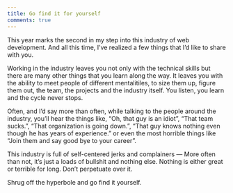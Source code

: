 ```yaml
---
title: Go find it for yourself
comments: true
---
```


This year marks the second in my step into this industry of web development. And all this time, I’ve realized a few things that I’d like to share with you.

Working in the industry leaves you not only with the technical skills but there are many other things that you learn along the way. It leaves you with the ability to meet people of different mentalitiles, to size them up, figure them out, the team, the projects and the industry itself. You listen, you learn and the cycle never stops.

Often, and I’d say more than often, while talking to the people around the industry, you’ll hear the things like, “Oh, that guy is an idiot”, “That team sucks.”, “That organization is going down.”, “That guy knows nothing even though he has years of experience.” or even the most horrible things like “Join them and say good bye to your career”.

This industry is full of self-centered jerks and complainers — More often than not, it’s just a loads of bullshit and nothing else. Nothing is either great or terrible for long. Don’t perpetuate over it.

Shrug off the hyperbole and go find it yourself.
